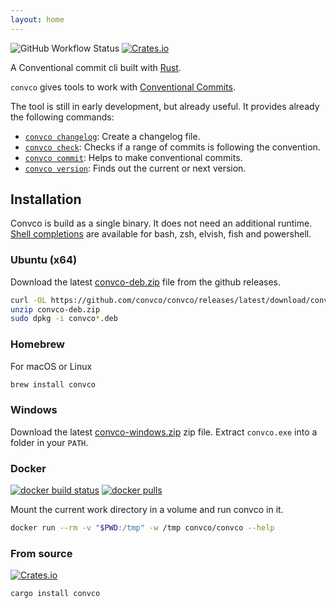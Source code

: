 ```yaml
---
layout: home
---
```


![GitHub Workflow Status](https://img.shields.io/github/actions/workflow/status/convco/convco/docker.yml)
[![Crates.io](https://img.shields.io/crates/v/convco)](https://crates.io/crates/convco)

A Conventional commit cli built with [Rust](https://www.rust-lang.org/).

`convco` gives tools to work with [Conventional Commits][1].

The tool is still in early development, but already useful.
It provides already the following commands:

- [`convco changelog`](changelog): Create a changelog file.
- [`convco check`](check): Checks if a range of commits is following the convention.
- [`convco commit`](commit): Helps to make conventional commits.
- [`convco version`](version): Finds out the current or next version.

## Installation

Convco is build as a single binary. It does not need an additional runtime.
[Shell completions](https://github.com/convco/convco/releases/latest) are available for bash, zsh, elvish, fish and powershell.

### Ubuntu (x64)

Download the latest [convco-deb.zip](https://github.com/convco/convco/releases/latest/download/convco-deb.zip) file from the github releases.

```sh
curl -OL https://github.com/convco/convco/releases/latest/download/convco-deb.zip
unzip convco-deb.zip
sudo dpkg -i convco*.deb
```

### Homebrew

For macOS or Linux

```sh
brew install convco
```

### Windows

Download the latest [convco-windows.zip](https://github.com/convco/convco/releases/latest/download/convco-windows.zip) zip file.
Extract `convco.exe` into a folder in your `PATH`.

### Docker

[![docker build status](https://img.shields.io/docker/cloud/build/convco/convco)](https://hub.docker.com/r/convco/convco)
[![docker pulls](https://img.shields.io/docker/pulls/convco/convco)](https://hub.docker.com/r/convco/convco)

Mount the current work directory in a volume and run convco in it.

```sh
docker run --rm -v "$PWD:/tmp" -w /tmp convco/convco --help
```

### From source

[![Crates.io](https://img.shields.io/crates/d/convco)](https://crates.io/crates/convco)

```sh
cargo install convco
```

[1]: https://www.conventionalcommits.org/
